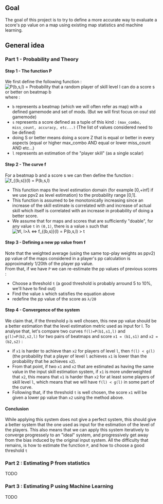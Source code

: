 ## Goal
The goal of this project is to try to define a more accurate way to evaluate a score's pp value on a map using existing map statistics and machine learning.

## General idea
### Part 1 - Probability and Theory
#### Step 1 - The function P
We first define the following function :  
![P(b,s,l) = Probability that a random player of skill level l can do a score s or better on beatmap b](
    https://latex.codecogs.com/svg.latex?P(b,s,l)%20=\text{Probability%20that%20a%20random%20player%20of%20skill%20level%20l%20can%20do%20a%20score%20s%20or%20better%20on%20beatmap%20b}
)  
where :
- `b` represents a beatmap (which we will often refer as map) with a defined gamemode and set of mods. (But we will first focus on osu! std gamemode)
- `s` represents a score defined as a tuple of this kind : `(max_combo, miss_count, accuracy, etc...)` (The list of values considered need to be defined)
- doing S or better means doing a score Z that is equal or better in every aspects (equal or higher max_combo AND equal or lower miss_count AND etc...)
- `l` represents an estimation of the "player skill" (as a single scalar)

#### Step 2 - The curve f
For a beatmap b and a score s we can then define the function :  
![f_{(b,s)}(l) = P(b,s,l)](https://latex.codecogs.com/svg.latex?f_{(b,s)}(l)%20=%20P(b,s,l))
- This function maps the level estimation domain (for example [0,+inf] if we use ppv2 as level estimation) to the probability range [0,1].
- This function is assumed to be monotonically increasing since an increase of the skill estimate is correlated with and increase of actual skill which itself is correlated with an increase in probability of doing a better score.
- We assume that for maps and scores that are sufficiently "doable", for any value `t` in `(0,1)`, there is a value `λ` such that  
  ![∀l, l>λ <=> f_{(b,s)}(l) = P(b,s,l) > t](https://latex.codecogs.com/svg.latex?\forall%20l,%20l>\lambda%20<=>%20f_{(b,s)}(l)%20=%20P(b,s,l)%20>%20t)

#### Step 3 - Defining a new pp value from f
Note that the weighted average (using the same top-play weights as ppv2) pp value of the maps considered in a player's pp calculation is approximately 1/20th of the player pp value.  
From that, if we have `P` we can re-estimate the pp values of previous scores :
- Choose a threshold `t` (a good threshold is probably arround 5 to 10%, we'll have to find out)
- Find the value `λ` which satisfies the equation above
- redefine the pp value of the score as `λ/20`

#### Step 4 - Convergence of the system
We claim that, if the threshold `p` is well chosen, this new pp value should be a better estimation that the level estimation metric used as input for l.
To analyse that, let's compare two curves `f(l)=P(b1,s1,l)` and `g(l)=P(b2,s2,l)` for two pairs of beatmaps and score `x1 = (b1,s1)` and `x2 = (b2,s2)` :
- if `x1` is harder to achieve than `x2` for players of level `l`, then `f(l) < g(l)` (the probability that a player of level `l` achieves `x1` is lower than the probability that he achieves `x2`).
- From that point, if two `x1` and `x2` that are estimated as having the same value in the input skill estimation system, if `x1` is more underweighted that `x2`, this means that `x1` is harder than `x2` for at least some players of skill level `l`, which means that we will have `f(l) < g(l)` in some part of the curve.
- Following that, if the threshold `t` is well chosen, the score `x1` will be given a lower pp value than `x2` using the method above.

#### Conclusion
While applying this system does not give a perfect system, this should give a better system that the one used as input for the estimation of the level of the players.
This also means that we can apply this system iteratively to converge progressely to an "ideal" system, and progressively get away from the bias induced by the original input system.
All the difficulty that remains, is how to estimate the function `P`, and how to choose a good threshold `t`

### Part 2 : Estimating P from statistics
TODO

### Part 3 : Estimating P using Machine Learning
TODO